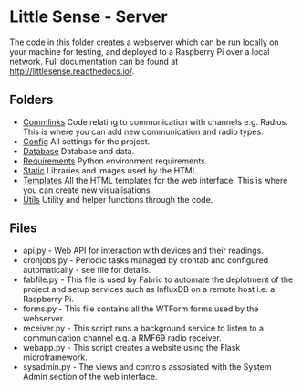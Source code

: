 # Little Sense - Server
The code in this folder creates a webserver which can be run locally on your machine for testing, and deployed to a Raspberry Pi over a local network. Full documentation can be found at http://littlesense.readthedocs.io/.

## Folders

- [Commlinks](commlink/) Code relating to communication with channels e.g. Radios. This is where you can add new communication and radio types.
- [Config](config/) All settings for the project.
- [Database](databases) Database and data.
- [Requirements](requirements/) Python environment requirements.
- [Static](static/) Libraries and images used by the HTML.
- [Templates](templates/) All the HTML templates for the web interface. This is where you can create new visualisations.
- [Utils](utils/) Utility and helper functions through the code.

## Files
- api.py - Web API for interaction with devices and their readings.
- cronjobs.py - Periodic tasks managed by crontab and configured automatically - see file for details. 
- fabfile.py - This file is used by Fabric to automate the deplotment of the project and setup services such as InfluxDB on a remote host i.e. a Raspberry Pi.
- forms.py - This file contains all the WTForm forms used by the webserver.
- receiver.py - This script runs a background service to  listen to a communication channel e.g. a RMF69 radio receiver.
- webapp.py - This script creates a website using the Flask microframework. 
- sysadmin.py - The views and controls assosiated with the System Admin section of the web interface.

